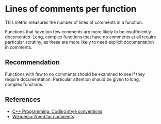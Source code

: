 # Lines of comments per function
This metric measures the number of lines of comments in a function.

Functions that have too few comments are more likely to be insufficiently documented. Long, complex functions that have no comments at all require particular scrutiny, as these are more likely to need explicit documentation in comments.


## Recommendation
Functions with few to no comments should be examined to see if they require documentation. Particular attention should be given to long, complex functions.


## References
* [C++ Programming, Coding style conventions](http://en.wikibooks.org/wiki/C%2B%2B_Programming/Programming_Languages/C%2B%2B/Code/Style_Conventions#Comments)
* [Wikipedia: Need for comments](http://en.wikipedia.org/wiki/Comment_%28computer_programming%29#Need_for_comments)
